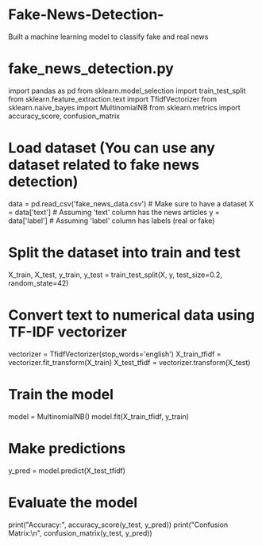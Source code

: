 # Fake-News-Detection-
Built a machine learning model to classify fake and real news
# fake_news_detection.py

import pandas as pd
from sklearn.model_selection import train_test_split
from sklearn.feature_extraction.text import TfidfVectorizer
from sklearn.naive_bayes import MultinomialNB
from sklearn.metrics import accuracy_score, confusion_matrix

# Load dataset (You can use any dataset related to fake news detection)
data = pd.read_csv('fake_news_data.csv')  # Make sure to have a dataset
X = data['text']  # Assuming 'text' column has the news articles
y = data['label']  # Assuming 'label' column has labels (real or fake)

# Split the dataset into train and test
X_train, X_test, y_train, y_test = train_test_split(X, y, test_size=0.2, random_state=42)

# Convert text to numerical data using TF-IDF vectorizer
vectorizer = TfidfVectorizer(stop_words='english')
X_train_tfidf = vectorizer.fit_transform(X_train)
X_test_tfidf = vectorizer.transform(X_test)

# Train the model
model = MultinomialNB()
model.fit(X_train_tfidf, y_train)

# Make predictions
y_pred = model.predict(X_test_tfidf)

# Evaluate the model
print("Accuracy:", accuracy_score(y_test, y_pred))
print("Confusion Matrix:\n", confusion_matrix(y_test, y_pred))
